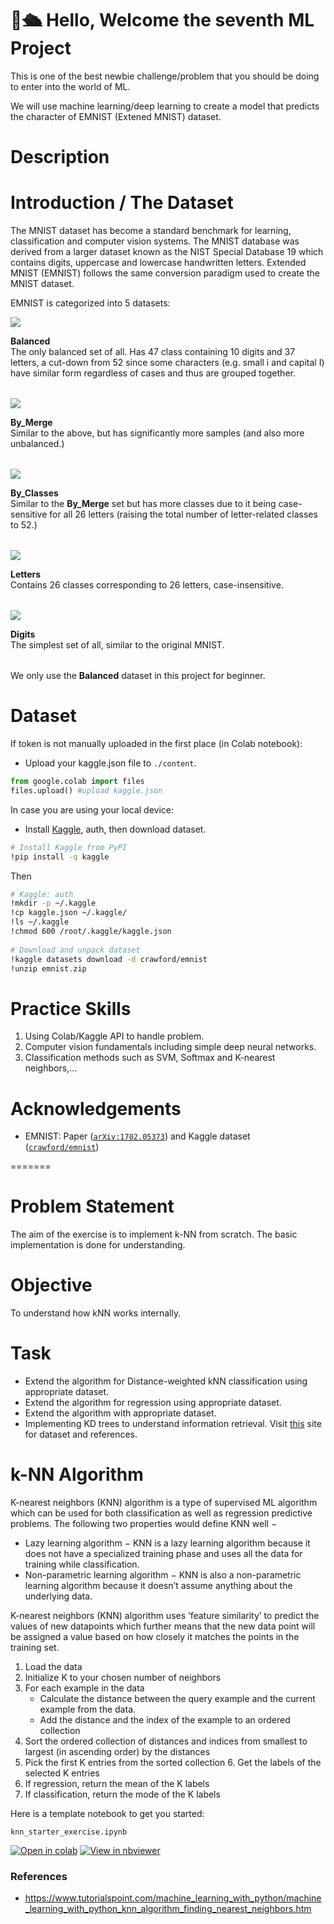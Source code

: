 # 👋🛳️ Hello, Welcome the seventh ML Project

This is one of the best newbie challenge/problem that you should be doing to enter into the world of ML.

We will use machine learning/deep learning to create a model that predicts the character of EMNIST (Extened MNIST) dataset.

# Description

# Introduction / The Dataset
The MNIST dataset has become a standard benchmark for learning, classification and computer vision systems. The MNIST database was derived from a larger dataset known as the NIST Special Database 19 which contains digits, uppercase and lowercase handwritten letters. Extended MNIST (EMNIST) follows the same conversion paradigm used to create the MNIST dataset.

EMNIST is categorized into 5 datasets:

<table>
    <!-- Image -->
    <tr><img src="https://i.imgur.com/pIoVt4u.png" /></tr>
    <!-- Content -->
    <tr><p>
    <b>Balanced</b><br>
    The only balanced set of all. Has 47 class containing 10 digits and 37 letters, a cut-down from 52 since some characters (e.g. small i and capital I) have similar form regardless of cases and thus are grouped together.
    </p></tr>
</table>

<table>
    <!-- Image -->
    <tr><img src="https://i.imgur.com/ez89Xyr.png)" /></tr>
    <!-- Content -->
    <tr><p>
    <b>By_Merge</b><br>
    Similar to the above, but has significantly more samples (and also more unbalanced.)
    </p></tr>
</table>

<table>
    <!-- Image -->
    <tr><img src="https://i.imgur.com/Sh2Z2Wn.png" /></tr>
    <!-- Content -->
    <tr><p>
    <b>By_Classes</b><br>
    Similar to the <b>By_Merge</b> set but has more classes due to it being case-sensitive for all 26 letters (raising the total number of letter-related classes to 52.)
    </p></tr>
</table>

<table>
    <!-- Image -->
    <tr><img src="https://i.imgur.com/hQiSXoY.png" /></tr>
    <!-- Content -->
    <tr><p>
    <b>Letters</b><br>
    Contains 26 classes corresponding to 26 letters, case-insensitive.
    </p></tr>
</table>

<table>
    <!-- Image -->
    <tr><img src="https://i.imgur.com/gWzm2OO.png" /></tr>
    <!-- Content -->
    <tr><p>
    <b>Digits</b><br>
    The simplest set of all, similar to the original MNIST.
    </p></tr>
</table>

We only use the **Balanced** dataset in this project for beginner.


<div style="page-break-after: always"></div>

# Dataset
If token is not manually uploaded in the first place (in Colab notebook):
- Upload your kaggle.json file to `./content`.
```python
from google.colab import files
files.upload() #upload kaggle.json
```
In case you are using your local device:

- Install [Kaggle](https://github.com/Kaggle/kaggle-api), auth, then download dataset.
```bash
# Install Kaggle from PyPI
!pip install -q kaggle
```

Then 
```bash
# Kaggle: auth
!mkdir -p ~/.kaggle
!cp kaggle.json ~/.kaggle/
!ls ~/.kaggle
!chmod 600 /root/.kaggle/kaggle.json
 
# Download and unpack dataset
!kaggle datasets download -d crawford/emnist
!unzip emnist.zip
```

# Practice Skills
1. Using Colab/Kaggle API to handle problem.
2. Computer vision fundamentals including simple deep neural networks.
3. Classification methods such as SVM, Softmax and K-nearest neighbors,...

# Acknowledgements
- EMNIST: Paper ([`arXiv:1702.05373`](https://arxiv.org/abs/1702.05373)) and Kaggle dataset ([`crawford/emnist`](https://www.kaggle.com/crawford/emnist))

=======
# Problem Statement

The aim of the exercise is to implement k-NN from scratch.
The basic implementation is done for understanding.

# Objective

To understand how kNN works internally.

# Task

- Extend the algorithm for Distance-weighted kNN classification using appropriate dataset.
- Extend the algorithm for regression using appropriate dataset.
- Extend the algorithm with appropriate dataset.
- Implementing KD trees to understand information retrieval. Visit [this](https://www.analyticsvidhya.com/blog/2017/11/information-retrieval-using-kdtree/) site for dataset and references.

# k-NN Algorithm

K-nearest neighbors (KNN) algorithm is a type of supervised ML algorithm which can be used for both classification as well as regression predictive problems.
The following two properties would define KNN
well −
- Lazy learning algorithm − KNN is a lazy learning algorithm because it does not have a specialized training phase and uses all the data for training while classification.
- Non-parametric learning algorithm − KNN is also a non-parametric learning algorithm because it doesn’t assume anything about the underlying data.

K-nearest neighbors (KNN) algorithm uses ‘feature similarity’ to predict the values of new datapoints which further means that the new data point will be assigned a value based on how closely it matches the points in the training set.

1. Load the data
2. Initialize K to your chosen number of neighbors
3. For each example in the data
   - Calculate the distance between the query example and the current example from the data. 
   - Add the distance and the index of the example to an ordered collection
4. Sort the ordered collection of distances and indices from smallest to largest (in ascending order) by the distances
5. Pick the first K entries from the sorted collection 6. Get the labels of the selected K entries
6. If regression, return the mean of the K labels
7. If classification, return the mode of the K labels

Here is a template notebook to get you started:

`knn_starter_exercise.ipynb`

[![Open in colab](https://colab.research.google.com/assets/colab-badge.svg)](https://colab.research.google.com/github/gimseng/99-ML-Learning-Projects/blob/master/010/exercise/knn_starter_exercise.ipynb)
[![View in nbviewer](https://github.com/jupyter/design/blob/master/logos/Badges/nbviewer_badge.svg)](https://nbviewer.jupyter.org/github/gimseng/99-ML-Learning-Projects/blob/master/010/exercise/knn_starter_exercise.ipynb)

### References
- https://www.tutorialspoint.com/machine_learning_with_python/machine_learning_with_python_knn_algorithm_finding_nearest_neighbors.htm
